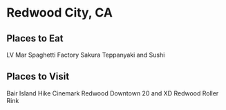 # Redwood City, CA

## Places to Eat
LV Mar
Spaghetti Factory
Sakura Teppanyaki and Sushi

## Places to Visit
Bair Island Hike
Cinemark Redwood Downtown 20 and XD
Redwood Roller Rink
